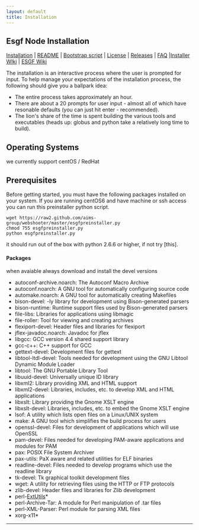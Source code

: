 ```yaml
---
layout: default
title: Installation
---
```


## Esgf Node Installation
[Installation] | [README] | [Bootstrap script][bootstrap] | [License] | [Releases] | [FAQ] |[Installer WIki][wiki] | [ESGF Wiki][sitewiki]

The installation is an interactive process where the user is prompted for input.
To help manage your expectations of the installation process, the following
should give you a ballpark idea:

* The entire process takes approximately an hour.
* There are about a 20 prompts for user input - almost all of which have
resonable defaults (you can just hit enter - recommended).
* The lion's share of the time is spent building the various tools and
executables (heads up: globus and python take a relatively long time to build).

## Operating Systems
we currently support centOS / RedHat

## Prerequisites
Before getting started, you must have the following packages installed
on your system. If you are running centOS6 and have machine or ssh access you can run this
preinstaller python script.

    wget https://raw2.github.com/aims-group/webshooter/master/esgfpreinstaller.py
    chmod 755 esgfpreinstaller.py
    python esgfpreinstaller.py

it should run out of the box with python 2.6.6 or higher, if not try
[this].

#### Packages
when avaiable always download and install the devel versions

  * autoconf-archive.noarch: The Autoconf Macro Archive 
  * autoconf.noarch: A GNU tool for automatically configuring source code 
  * automake.noarch: A GNU tool for automatically creating Makefiles 
  * bison-devel: -ly library for development using Bison-generated parsers 
  * bison-runtime: Runtime support files used by Bison-generated parsers 
  * file-libs: Libraries for applications using libmagic 
  * file-roller: Tool for viewing and creating archives 
  * flexiport-devel: Header files and libraries for flexiport 
  * jflex-javadoc.noarch: Javadoc for jflex 
  * libgcc: GCC version 4.4 shared support library 
  * gcc-c++: C++ support for GCC 
  * gettext-devel: Development files for gettext 
  * libtool-ltdl-devel: Tools needed for development using the GNU Libtool Dynamic Module Loader 
  * libtool: The GNU Portable Library Tool 
  * libuuid-devel: Universally unique ID library 
  * libxml2: Library providing XML and HTML support 
  * libxml2-devel: Libraries, includes, etc. to develop XML and HTML applications 
  * libxslt: Library providing the Gnome XSLT engine 
  * libxslt-devel: Libraries, includes, etc. to embed the Gnome XSLT engine 
  * lsof: A utility which lists open files on a Linux/UNIX system 
  * make: A GNU tool which simplifies the build process for users 
  * openssl-devel: Files for development of applications which will use OpenSSL 
  * pam-devel: Files needed for developing PAM-aware applications and modules for PAM 
  * pax: POSIX File System Archiver 
  * pax-utils: PaX aware and related utilities for ELF binaries 
  * readline-devel: Files needed to develop programs which use the readline library 
  * tk-devel: Tk graphical toolkit development files 
  * wget: A utility for retrieving files using the HTTP or FTP protocols 
  * zlib-devel: Header files and libraries for Zlib development 
  * perl-[ExtUtils](https://github.com/ESGF/esgf.github.io/wiki/ExtUtils)* 
  * perl-Archive-Tar: A module for Perl manipulation of .tar files 
  * perl-XML-Parser: Perl module for parsing XML files 
  * xorg-x11* 

---

[installation]: https://github.com/ESGF/esgf.github.io/wiki/Installation
[readme]:       https://raw.github.com/ESGF/esgf-installer/master/README
[bootstrap]:    https://raw.github.com/ESGF/esgf-installer/master/esg-bootstrap
[license]:      https://raw.github.com/ESGF/esgf-installer/master/LICENSE
[releases]:     https://github.com/ESGF/esgf-installer/releases
[faq]:          https://github.com/ESGF/esgf.github.io/wiki/ESGFNode%7CFAQ
[preinstaller]: https://github.com/aims-group/webshooter/wiki/esgfpreinstaller
[wiki]:         http://github.com/ESGF/esgf-installer/wiki
[sitewiki]:     https://github.com/ESGF/esgf.github.io/wiki

